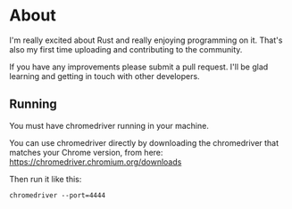 # About
I'm really excited about Rust and really enjoying programming on it.
That's also my first time uploading and contributing to the community.

If you have any improvements please submit a pull request. I'll be glad learning and getting in touch with other developers.

## Running
You must have chromedriver running in your machine.

You can use chromedriver directly by downloading the chromedriver that matches your Chrome version, from here: https://chromedriver.chromium.org/downloads

Then run it like this:

```
chromedriver --port=4444
```
